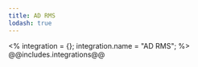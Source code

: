 ```yaml
---
title: AD RMS
lodash: true
---
```

<% integration = {};
integration.name = "AD RMS"; %>
@@includes.integrations@@
